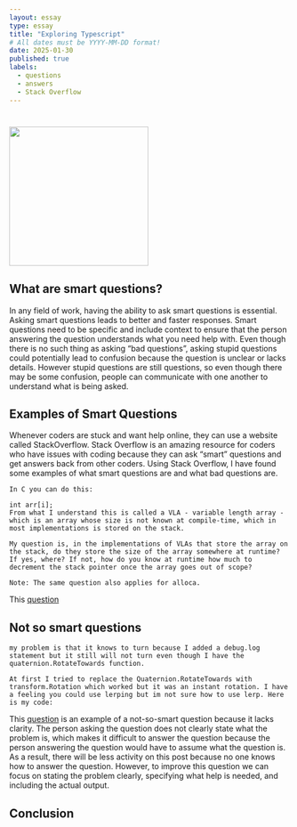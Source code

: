 ```yaml
---
layout: essay
type: essay
title: "Exploring Typescript" 
# All dates must be YYYY-MM-DD format!
date: 2025-01-30
published: true
labels:
  - questions
  - answers
  - Stack Overflow 
---
```


# <img width="250px"  src="" >

## What are smart questions?
In any field of work, having the ability to ask smart questions is essential. Asking smart questions leads to better and faster responses. Smart questions need to be specific and include context to ensure that the person answering the question understands what you need help with. Even though there is no such thing as asking “bad questions”, asking stupid questions could potentially lead to confusion because the question is unclear or lacks details. However stupid questions are still questions, so even though there may be some confusion, people can communicate with one another to understand what is being asked. 

## Examples of Smart Questions

Whenever coders are stuck and want help online, they can use a website called StackOverflow. Stack Overflow is an amazing resource for coders who have issues with coding because they can ask “smart” questions and get answers back from other coders. Using Stack Overflow, I have found some examples of what smart questions are and what bad questions are.

```
In C you can do this:

int arr[i];
From what I understand this is called a VLA - variable length array - which is an array whose size is not known at compile-time, which in most implementations is stored on the stack.

My question is, in the implementations of VLAs that store the array on the stack, do they store the size of the array somewhere at runtime? If yes, where? If not, how do you know at runtime how much to decrement the stack pointer once the array goes out of scope?

Note: The same question also applies for alloca.
```
This [question](https://stackoverflow.com/questions/79400684/where-is-the-size-of-a-vla-stored-in-c) 

## Not so smart questions
```
my problem is that it knows to turn because I added a debug.log statement but it still will not turn even though I have the quaternion.RotateTowards function.

At first I tried to replace the Quaternion.RotateTowards with transform.Rotation which worked but it was an instant rotation. I have a feeling you could use lerping but im not sure how to use lerp. Here is my code:
```
This [question](https://stackoverflow.com/questions/79163728/why-isnt-my-code-which-is-supposed-to-target-and-turn-towards-player-not-workin) is an example of a not-so-smart question because it lacks clarity. The person asking the question does not clearly state what the problem is, which makes it difficult to answer the question because the person answering the question would have to assume what the question is. As a result, there will be less activity on this post because no one knows how to answer the question. However, to improve this question we can focus on stating the problem clearly, specifying what help is needed, and including the actual output. 

## Conclusion


